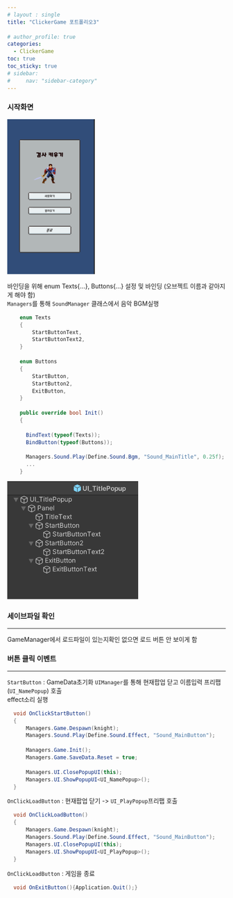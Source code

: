 ```yaml
---
# layout : single
title: "ClickerGame 포트폴리오3"

# author_profile: true
categories:
  - ClickerGame
toc: true
toc_sticky: true
# sidebar:
#     nav: "sidebar-category"
---
```

### 시작화면
<img src="/assets/images/TitleMain.png" width="40%" height="40%" title="TitleMain" alt="TitleMain"/> <br/>

바인딩을 위해 enum Texts{...}, Buttons{...} 설정 및 바인딩 (오브젝트 이름과 같아지게 해야 함)   
`Managers`를 통해 `SoundManager` 클래스에서 음악 BGM실행
``` cs
    enum Texts
    {
        StartButtonText,
        StartButtonText2,
    }

    enum Buttons
    {
        StartButton,
        StartButton2,
        ExitButton,
    }

    public override bool Init()
    {
      
      BindText(typeof(Texts));
      BindButton(typeof(Buttons));

      Managers.Sound.Play(Define.Sound.Bgm, "Sound_MainTitle", 0.25f);
      ...
    }
```
<img src="/assets/images/TitleHierarchy.png" width="60%" height="60%" title="TitleHierarchy" alt="TitleHierarchy"/> <br/>

### 세이브파일 확인
<hr/>

GameManager에서 로드파일이 있는지확인 없으면 로드 버튼 안 보이게 함

### 버튼 클릭 이벤트
<hr/>

`StartButton` : GameData초기화 `UIManager`를 통해 현재팝업 닫고 이름입력 프리팹(`UI_NamePopup`) 호출   
effect소리 실행   

``` cs
  void OnClickStartButton()
  {
      Managers.Game.Despawn(knight);
      Managers.Sound.Play(Define.Sound.Effect, "Sound_MainButton");
      
      Managers.Game.Init();
      Managers.Game.SaveData.Reset = true;
      
      Managers.UI.ClosePopupUI(this);
      Managers.UI.ShowPopupUI<UI_NamePopup>();
  }
```

`OnClickLoadButton` : 현재팝업 닫기 -> `UI_PlayPopup`프리팹 호출

```cs
  void OnClickLoadButton()
  {
      Managers.Game.Despawn(knight);
      Managers.Sound.Play(Define.Sound.Effect, "Sound_MainButton");
      Managers.UI.ClosePopupUI(this);
      Managers.UI.ShowPopupUI<UI_PlayPopup>();
  }
```
`OnClickLoadButton` : 게임을 종료 
```cs
  void OnExitButton(){Application.Quit();}
```
